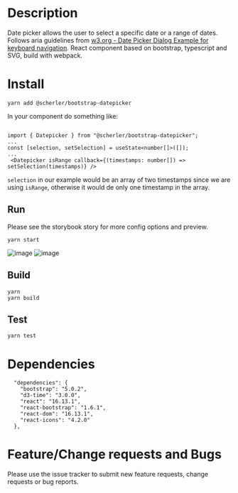   # Description
  
  Date picker allows the user to select a specific date or a range of dates. Follows aria guidelines from [w3.org - Date Picker Dialog Example for keyboard navigation](https://www.w3.org/TR/wai-aria-practices/examples/dialog-modal/datepicker-dialog.html). React component based on bootstrap, typescript and SVG, build with webpack.

# Install

`yarn add @scherler/bootstrap-datepicker`

In your component do something like: 

```

import { Datepicker } from "@scherler/bootstrap-datepicker";
...
const [selection, setSelection] = useState<number[]>([]);
...
 <Datepicker isRange callback={(timestamps: number[]) => setSelection(timestamps)} />
```

`selection` in our example would be an array of two timestamps since we are using `isRange`, otherwise it would de only one timestamp in the array. 

## Run 

Please see the storybook story for more config options and preview.

```
yarn start
```
![image](https://user-images.githubusercontent.com/596701/124996911-13d72280-e04a-11eb-9d89-e45fef166d90.png)
![image](https://user-images.githubusercontent.com/596701/124997659-54836b80-e04b-11eb-8f92-1a010bb48dd2.png)


## Build
```
yarn
yarn build
```

## Test
```
yarn test
```

# Dependencies
```
  "dependencies": {
    "bootstrap": "5.0.2",
    "d3-time": "3.0.0",
    "react": "16.13.1",
    "react-bootstrap": "1.6.1",
    "react-dom": "16.13.1",
    "react-icons": "4.2.0"
  },
  ```

# Feature/Change requests and Bugs

Please use the issue tracker to submit new feature requests, change requests or bug reports. 
